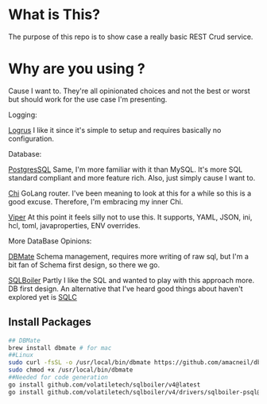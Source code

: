 # What is This?

The purpose of this repo is to show case a really basic REST Crud service.

# Why are you using <package>?

Cause I want to.  They're all opinionated choices and not the best or worst but should work for the use case I'm presenting. 

Logging:

[Logrus](https://github.com/sirupsen/logrus) I like it since it's simple to setup and requires basically no configuration.

Database:

[PostgresSQL](https://www.postgresql.org/) Same, I'm more familiar with it than MySQL. It's more SQL standard compliant and more feature rich.  Also, just simply cause I want to. 

[Chi](https://github.com/go-chi/chi) GoLang router.  I've been meaning to look at this for a while so this is a good excuse.  Therefore, I'm embracing my inner Chi.

[Viper](https://github.com/spf13/viper) At this point it feels silly not to use this. It supports, YAML, JSON, ini, hcl, toml, javaproperties, ENV overrides.

More DataBase Opinions: 

[DBMate](https://github.com/amacneil/dbmate) Schema management, requires more writing of raw sql, but I'm a bit fan of Schema first design, so there we go.

[SQLBoiler](github.com/volatiletech/sqlboiler/) Partly I like the SQL and wanted to play with this approach more.  DB first design. An alternative that I've heard good things about haven't explored yet is [SQLC](https://github.com/kyleconroy/sqlc)

## Install Packages

```sh
## DBMate
brew install dbmate # for mac
##Linux
sudo curl -fsSL -o /usr/local/bin/dbmate https://github.com/amacneil/dbmate/releases/latest/download/dbmate-linux-amd64
sudo chmod +x /usr/local/bin/dbmate
##Needed for code generation
go install github.com/volatiletech/sqlboiler/v4@latest
go install github.com/volatiletech/sqlboiler/v4/drivers/sqlboiler-psql@latest
```